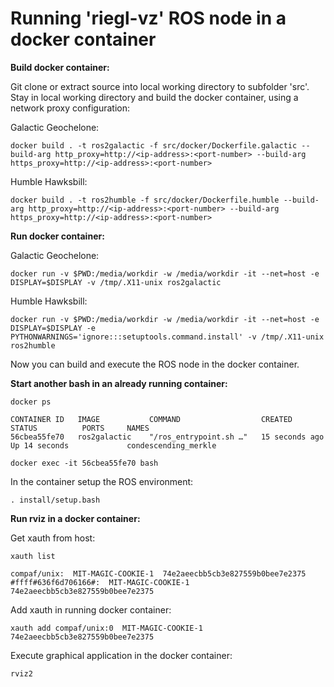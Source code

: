 # Running 'riegl-vz' ROS node in a docker container

**Build docker container:**

Git clone or extract source into local working directory to subfolder 'src'.   
Stay in local working directory and build the docker container, using a network proxy configuration:

Galactic Geochelone:

```docker build . -t ros2galactic -f src/docker/Dockerfile.galactic --build-arg http_proxy=http://<ip-address>:<port-number> --build-arg https_proxy=http://<ip-address>:<port-number>```  

Humble Hawksbill:
 
```docker build . -t ros2humble -f src/docker/Dockerfile.humble --build-arg http_proxy=http://<ip-address>:<port-number> --build-arg https_proxy=http://<ip-address>:<port-number>```  

**Run docker container:**

Galactic Geochelone:

```docker run -v $PWD:/media/workdir -w /media/workdir -it --net=host -e DISPLAY=$DISPLAY -v /tmp/.X11-unix ros2galactic```  

Humble Hawksbill:

```docker run -v $PWD:/media/workdir -w /media/workdir -it --net=host -e DISPLAY=$DISPLAY -e PYTHONWARNINGS='ignore:::setuptools.command.install' -v /tmp/.X11-unix ros2humble```  

Now you can build and execute the ROS node in the docker container.

**Start another bash in an already running container:**

```docker ps```

```
CONTAINER ID   IMAGE           COMMAND                  CREATED          STATUS          PORTS     NAMES
56cbea55fe70   ros2galactic    "/ros_entrypoint.sh …"   15 seconds ago   Up 14 seconds             condescending_merkle
```

```docker exec -it 56cbea55fe70 bash```

In the container setup the ROS environment:

```. install/setup.bash```

**Run rviz in a docker container:**

Get xauth from host:

```xauth list```

```
compaf/unix:  MIT-MAGIC-COOKIE-1  74e2aeecbb5cb3e827559b0bee7e2375
#ffff#636f6d706166#:  MIT-MAGIC-COOKIE-1  74e2aeecbb5cb3e827559b0bee7e2375
```

Add xauth in running docker container:

```xauth add compaf/unix:0  MIT-MAGIC-COOKIE-1  74e2aeecbb5cb3e827559b0bee7e2375```

Execute graphical application in the docker container:

```rviz2```
